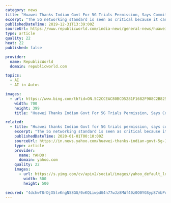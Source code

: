 ```yaml
---
category: news
title: "Huawei Thanks Indian Govt For 5G Trials Permission, Says Committed To India"
excerpt: "The 5G networking standard is seen as critical because it can support the next generation of mobile devices in addition to new applications like driverless cars and gadgets made out of artificial intelligence (AI). Huawei rivals western equipment makers, such as Ericsson, and is banned in the US. India on Monday indicated its unwillingness to ..."
publishedDateTime: 2019-12-31T13:39:00Z
sourceUrl: https://www.republicworld.com/india-news/general-news/huawei-thanks-indian-govt-for-5g-trials-permission-says-committed-to-india.html
type: article
quality: 22
heat: 22
published: false

provider:
  name: RepublicWorld
  domain: republicworld.com

topics:
  - AI
  - AI in Autos

images:
  - url: https://www.bing.com/th?id=ON.5C2CCEAC80BCD5281F1682F908C2B825
    width: 700
    height: 399
    title: "Huawei Thanks Indian Govt For 5G Trials Permission, Says Committed To India"

related:
  - title: "Huawei thanks Indian Govt for 5G trials permission, says committed to India"
    excerpt: "The 5G networking standard is seen as critical because it can support the next generation of mobile devices in addition to new applications like driverless cars and gadgets made out of artificial intelligence (AI). Huawei rivals western equipment makers, such as Ericsson, and is banned in the US. India on Monday indicated its unwillingness to ..."
    publishedDateTime: 2020-01-01T00:10:00Z
    sourceUrl: https://in.news.yahoo.com/huawei-thanks-indian-govt-5g-104939754.html
    type: article
    provider:
      name: YAHOO!
      domain: yahoo.com
    quality: 22
    images:
      - url: https://s.yimg.com/cv/apiv2/social/images/yahoo_default_logo.png
        width: 500
        height: 500

secured: "4dchwT8rDjX5lvKngNS8GG/0vKQLiwpdG4n77wJz8MWf40z0O0YGSyp87mbPuEjlCvCt36CAe6bNCX5EwQWBxg6eErVZOInIXd4KyOGU26dL/t1TS731TXnzzM1uu7Hbz/b7S1m3r/O1tPwQ28P0sjSIBK4LVy1FXbJy69xxLQt0b7Sm5Rm6Z+KtEvI1OBaVaeRX7vreexjzKTb7YnfwD/83kLTMg5Oq9T7xZ0UBvBfP+ImVVasObti9CzFPpum7ROU9L7GcPtws7zw3zWPW1w==;gxFhWRY2L3ipIq3Jc41wKg=="
---
```


